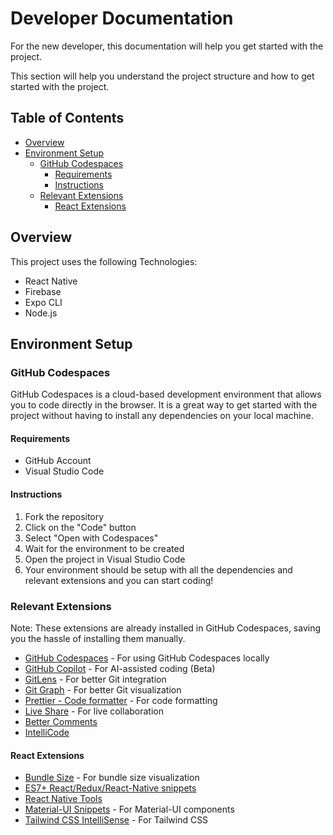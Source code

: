 <!-- omit from toc -->
# Developer Documentation

For the new developer, this documentation will help you get started with the project.

This section will help you understand the project structure and how to get started with the project.

<!-- omit from toc -->
## Table of Contents

- [Overview](#overview)
- [Environment Setup](#environment-setup)
  - [GitHub Codespaces](#github-codespaces)
    - [Requirements](#requirements)
    - [Instructions](#instructions)
  - [Relevant Extensions](#relevant-extensions)
    - [React Extensions](#react-extensions)

## Overview
This project uses the following Technologies:
- React Native
- Firebase
- Expo CLI
- Node.js

## Environment Setup

### GitHub Codespaces
GitHub Codespaces is a cloud-based development environment that allows you to code directly in the browser. It is a great way to get started with the project without having to install any dependencies on your local machine.

#### Requirements
- GitHub Account
- Visual Studio Code

#### Instructions
1. Fork the repository
2. Click on the "Code" button
3. Select "Open with Codespaces"
4. Wait for the environment to be created
5. Open the project in Visual Studio Code
6. Your environment should be setup with all the dependencies and relevant extensions and you can start coding!

### Relevant Extensions
Note: These extensions are already installed in GitHub Codespaces, saving you the hassle of installing them manually.

- [GitHub Codespaces](https://marketplace.visualstudio.com/items?itemName=GitHub.codespaces) - For using GitHub Codespaces locally
- [GitHub Copilot](https://marketplace.visualstudio.com/items?itemName=GitHub.copilot) - For AI-assisted coding (Beta)
- [GitLens](https://marketplace.visualstudio.com/items?itemName=eamodio.gitlens) - For better Git integration
- [Git Graph](https://marketplace.visualstudio.com/items?itemName=mhutchie.git-graph) - For better Git visualization
- [Prettier - Code formatter](https://marketplace.visualstudio.com/items?itemName=esbenp.prettier-vscode) - For code formatting
- [Live Share](https://marketplace.visualstudio.com/items?itemName=MS-vsliveshare.vsliveshare) - For live collaboration
- [Better Comments](https://marketplace.visualstudio.com/items?itemName=aaron-bond.better-comments)
- [IntelliCode](https://marketplace.visualstudio.com/items?itemName=VisualStudioExptTeam.vscodeintellicode)


#### React Extensions
- [Bundle Size](https://marketplace.visualstudio.com/items?itemName=ambar.bundle-size) - For bundle size visualization
- [ES7+ React/Redux/React-Native snippets](https://marketplace.visualstudio.com/items?itemName=dsznajder.es7-react-js-snippets)
- [React Native Tools](https://marketplace.visualstudio.com/items?itemName=msjsdiag.vscode-react-native)
- [Material-UI Snippets](https://marketplace.visualstudio.com/items?itemName=vscodeshift.material-ui-snippets) - For Material-UI components
- [Tailwind CSS IntelliSense](https://marketplace.visualstudio.com/items?itemName=bradlc.vscode-tailwindcss) - For Tailwind CSS
